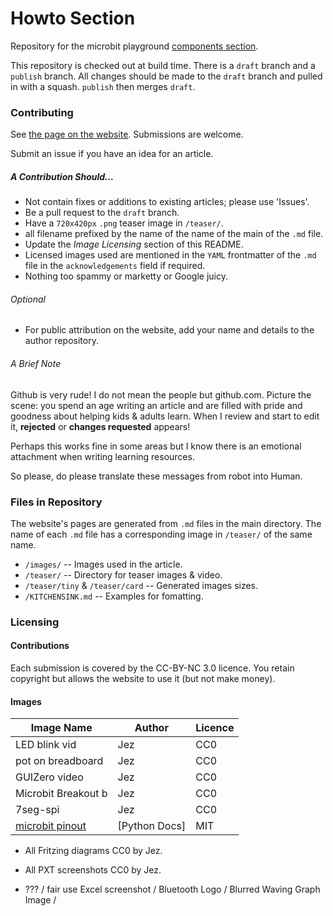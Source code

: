 # Howto Section

Repository for the microbit playground [components section](https://microbit-playground.co.uk/howto/).

This repository is checked out at build time. There is a `draft` branch and a `publish` branch. All changes should be made to the `draft` branch and pulled in with a squash. `publish` then merges `draft`.

### Contributing
See [the page on the website](https://microbit-playground.co.uk/about/how-to-contribute). Submissions are welcome.

Submit an issue if you have an idea for an article.

##### A Contribution Should...
* Not contain fixes or additions to existing articles; please use 'Issues'.
* Be a pull request to the `draft` branch.
* Have a `720x420px` `.png` teaser image in `/teaser/`.
* all filename prefixed by the name of the name of the main of the `.md` file.
* Update the _Image Licensing_ section of this README.
* Licensed images used are mentioned in the `YAML` frontmatter of the `.md` file in the `acknowledgements` field if required.
* Nothing too spammy or marketty or Google juicy.

###### Optional
* For public attribution on the website, add your name and details to the author repository.

###### A Brief Note
Github is very rude! I do not mean the people but github.com.  Picture the scene: you spend an age writing an article and are filled with pride and goodness about helping kids & adults learn. When I review and start to edit it, __rejected__ or __changes requested__ appears!

Perhaps this works fine in some areas but I know there is an emotional attachment when writing learning resources.

So please, do please translate these messages from robot into Human.

### Files in Repository
The website's pages are generated from `.md` files in the main directory. The name of each `.md` file has a corresponding image in `/teaser/` of the same name.

* `/images/` -- Images used in the article.
* `/teaser/` -- Directory for teaser images & video.
* `/teaser/tiny` & `/teaser/card` -- Generated images sizes.
* `/KITCHENSINK.md` -- Examples for fomatting.

### Licensing
#### Contributions
Each submission is covered by the CC-BY-NC 3.0 licence. You retain copyright but allows the website to use it (but not make money).

#### Images


| Image Name          |  Author          |   Licence         |
|---------------------|------------------|-------------------|
| LED blink vid       | Jez              | CC0               |
| pot on breadboard   | Jez              | CC0               |
| GUIZero video       | Jez              | CC0               |
| Microbit Breakout b | Jez              | CC0               |
| 7seg-spi            | Jez              | CC0               |
| [microbit pinout]   | [Python Docs]    | MIT               |

* All Fritzing diagrams CC0 by Jez.
* All PXT screenshots CC0 by Jez.

* ??? / fair use
Excel screenshot / Bluetooth Logo / Blurred Waving Graph Image /

[microbit pinout]: https://github.com/bbcmicrobit/micropython/blob/master/docs/pin.rst
